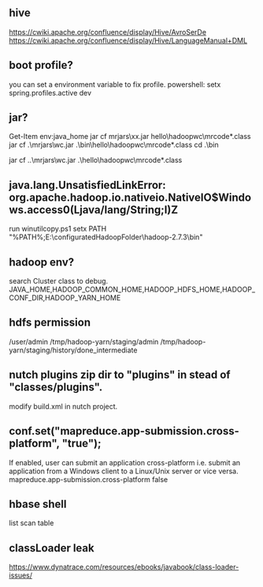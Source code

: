 ## hive
https://cwiki.apache.org/confluence/display/Hive/AvroSerDe
https://cwiki.apache.org/confluence/display/Hive/LanguageManual+DML

## boot profile?
you can set a environment variable to fix profile.
powershell: setx spring.profiles.active dev

## jar?
Get-Item env:java_home
jar cf mrjars\xx.jar hello\hadoopwc\mrcode\*.class
jar cf .\mrjars\wc.jar .\bin\hello\hadoopwc\mrcode\*.class
cd .\bin

jar cf ..\mrjars\wc.jar .\hello\hadoopwc\mrcode\*.class

## java.lang.UnsatisfiedLinkError: org.apache.hadoop.io.nativeio.NativeIO$Windows.access0(Ljava/lang/String;I)Z
run winutilcopy.ps1
setx PATH "%PATH%;E:\configuratedHadoopFolder\hadoop-2.7.3\bin"

## hadoop env?
search Cluster class to debug.
JAVA_HOME,HADOOP_COMMON_HOME,HADOOP_HDFS_HOME,HADOOP_CONF_DIR,HADOOP_YARN_HOME

## hdfs permission
/user/admin
/tmp/hadoop-yarn/staging/admin
/tmp/hadoop-yarn/staging/history/done_intermediate

## nutch plugins zip dir to "plugins" in stead of "classes/plugins".

modify build.xml in nutch project.

## conf.set("mapreduce.app-submission.cross-platform", "true");

<property>
  <description>If enabled, user can submit an application cross-platform
  i.e. submit an application from a Windows client to a Linux/Unix server or
  vice versa.
  </description>
  <name>mapreduce.app-submission.cross-platform</name>
  <value>false</value>
</property>

## hbase shell
list
scan table

## classLoader leak
https://www.dynatrace.com/resources/ebooks/javabook/class-loader-issues/